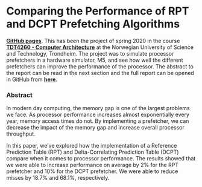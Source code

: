 # Comparing the Performance of RPT and DCPT Prefetching Algorithms
[**GitHub pages**](https://mariugul.github.io/TDT4260-RPT-DCPT-Prefetcher/). This has been the project of spring 2020 in the course [**TDT4260 - Computer Architecture**](https://www.ntnu.edu/studies/courses/TDT4260#tab=omEmnet) at the Norwegian University of Science and Technology, Trondheim. The project was to simulate processor prefetchers in a hardware simulator, M5, and see how well the different prefetchers can improve the performance of the processor. The abstract to the report can be read in the next section and the full report can be opened in GitHub from [**here**](https://github.com/mariugul/DCPT-Prefetcher/blob/master/Report.pdf).



### Abstract
In modern day computing, the memory gap is one of
the largest problems we face. As processor performance increases
almost exponentially every year, memory access times do not. By
implementing a prefetcher, we can decrease the impact of the
memory gap and increase overall processor throughput. 

In this paper, we’ve explored how the implementation of a Reference Prediction Table (RPT) and Delta-Correlating Prediction
Table (DCPT) compare when it comes to processor performance.
The results showed that we were able to increase performance on
average by 2% for the RPT prefetcher and 10% for the DCPT
prefetcher. We were able to reduce misses by 18.7% and 68.1%,
respectively.
